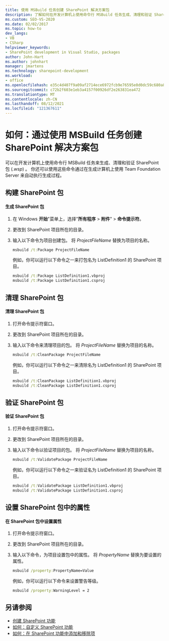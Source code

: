 ```yaml
---
title: 使用 MSBuild 任务创建 SharePoint 解决方案包
description: 了解如何在开发计算机上使用命令行 MSBuild 任务生成、清理和验证 SharePoint 解决方案包 ( .wsp) 。
ms.custom: SEO-VS-2020
ms.date: 02/02/2017
ms.topic: how-to
dev_langs:
- VB
- CSharp
helpviewer_keywords:
- SharePoint development in Visual Studio, packages
author: John-Hart
ms.author: johnhart
manager: jmartens
ms.technology: sharepoint-development
ms.workload:
- office
ms.openlocfilehash: e35c4d407f9a09af2714ece6972fcb9e76595e0d0dc59c680a82dbb2ec776f86
ms.sourcegitcommit: c72b2f603e1eb3a4157f00926df2e263831ea472
ms.translationtype: MT
ms.contentlocale: zh-CN
ms.lasthandoff: 08/12/2021
ms.locfileid: "121367611"
---
```

# <a name="how-to-create-a-sharepoint-solution-package-by-using-msbuild-tasks"></a>如何：通过使用 MSBuild 任务创建 SharePoint 解决方案包
  可以在开发计算机上使用命令行 MSBuild 任务来生成、清理和验证 SharePoint 包 (*.wsp*) 。 你还可以使用这些命令通过在生成计算机上使用 Team Foundation Server 来自动执行生成过程。

## <a name="build-a-sharepoint-package"></a>构建 SharePoint 包

#### <a name="to-build-a-sharepoint-package"></a>生成 SharePoint 包

1. 在 Windows **开始**"菜单上，选择"**所有程序**  >  **附件**"  >  **命令提示符**。

2. 更改到 SharePoint 项目所在的目录。

3. 输入以下命令为项目创建包。 将 *ProjectFileName* 替换为项目的名称。

    ```cmd
    msbuild /t:Package ProjectFileName
    ```

     例如，你可以运行以下命令之一来打包名为 ListDefinition1 的 SharePoint 项目。

    ```cmd
    msbuild /t:Package ListDefinition1.vbproj
    msbuild /t:Package ListDefinition1.csproj
    ```

## <a name="clean-a-sharepoint-package"></a>清理 SharePoint 包

#### <a name="to-clean-a-sharepoint-package"></a>清理 SharePoint 包

1. 打开命令提示符窗口。

2. 更改到 SharePoint 项目所在的目录。

3. 输入以下命令来清理项目的包。 将 *ProjectFileName* 替换为项目的名称。

    ```cmd
    msbuild /t:CleanPackage ProjectFileName
    ```

     例如，你可以运行以下命令之一来清除名为 ListDefinition1 的 SharePoint 项目。

    ```cmd
    msbuild /t:CleanPackage ListDefinition1.vbproj
    msbuild /t:CleanPackage ListDefinition1.csproj
    ```

## <a name="validate-a-sharepoint-package"></a>验证 SharePoint 包

#### <a name="to-validate-a-sharepoint-package"></a>验证 SharePoint 包

1. 打开命令提示符窗口。

2. 更改到 SharePoint 项目所在的目录。

3. 输入以下命令以验证项目的包。 将 *ProjectFileName* 替换为项目的名称。

    ```cmd
    msbuild /t:ValidatePackage ProjectFileName
    ```

     例如，你可以运行以下命令之一来验证名为 ListDefinition1 的 SharePoint 项目。

    ```cmd
    msbuild /t:ValidatePackage ListDefinition1.vbproj
    msbuild /t:ValidatePackage ListDefinition1.csproj
    ```

## <a name="set-properties-in-a-sharepoint-package"></a>设置 SharePoint 包中的属性

#### <a name="to-set-a-property-in-a-sharepoint-package"></a>在 SharePoint 包中设置属性

1. 打开命令提示符窗口。

2. 更改到 SharePoint 项目所在的目录。

3. 输入以下命令，为项目设置包中的属性。 将 *PropertyName* 替换为要设置的属性。

    ```cmd
    msbuild /property:PropertyName=Value
    ```

     例如，你可以运行以下命令来设置警告等级。

    ```cmd
    msbuild /property:WarningLevel = 2
    ```

## <a name="see-also"></a>另请参阅
- [创建 SharePoint 功能](../sharepoint/creating-sharepoint-features.md)
- [如何：自定义 SharePoint 功能](../sharepoint/how-to-customize-a-sharepoint-feature.md)
- [如何：在 SharePoint 功能中添加和移除项](../sharepoint/how-to-add-and-remove-items-to-sharepoint-features.md)
